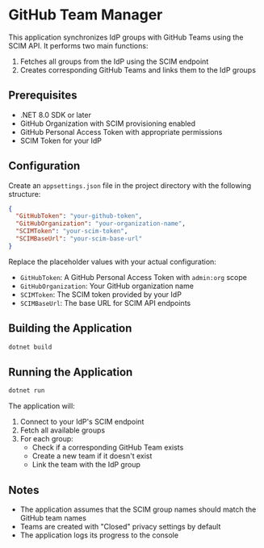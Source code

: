 # GitHub Team Manager

This application synchronizes IdP groups with GitHub Teams using the SCIM API. It performs two main functions:
1. Fetches all groups from the IdP using the SCIM endpoint
2. Creates corresponding GitHub Teams and links them to the IdP groups

## Prerequisites

- .NET 8.0 SDK or later
- GitHub Organization with SCIM provisioning enabled
- GitHub Personal Access Token with appropriate permissions
- SCIM Token for your IdP

## Configuration

Create an `appsettings.json` file in the project directory with the following structure:

```json
{
  "GitHubToken": "your-github-token",
  "GitHubOrganization": "your-organization-name",
  "SCIMToken": "your-scim-token",
  "SCIMBaseUrl": "your-scim-base-url"
}
```

Replace the placeholder values with your actual configuration:

- `GitHubToken`: A GitHub Personal Access Token with `admin:org` scope
- `GitHubOrganization`: Your GitHub organization name
- `SCIMToken`: The SCIM token provided by your IdP
- `SCIMBaseUrl`: The base URL for SCIM API endpoints

## Building the Application

```bash
dotnet build
```

## Running the Application

```bash
dotnet run
```

The application will:
1. Connect to your IdP's SCIM endpoint
2. Fetch all available groups
3. For each group:
   - Check if a corresponding GitHub Team exists
   - Create a new team if it doesn't exist
   - Link the team with the IdP group

## Notes

- The application assumes that the SCIM group names should match the GitHub team names
- Teams are created with "Closed" privacy settings by default
- The application logs its progress to the console
